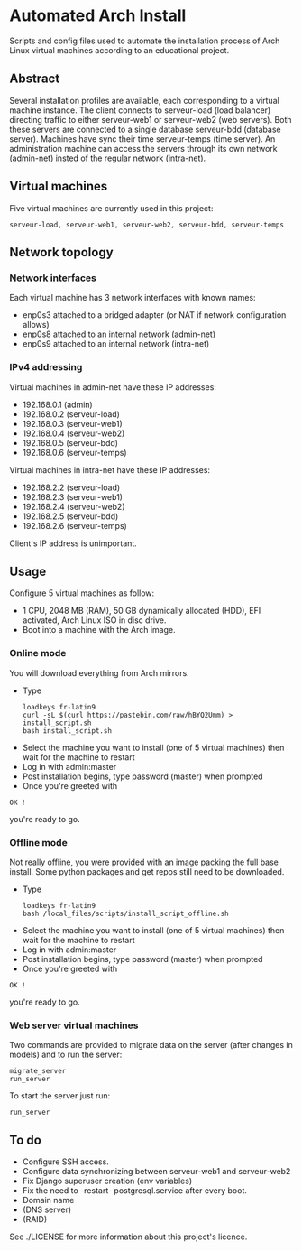# Automated Arch Install
Scripts and config files used to automate the installation process of Arch Linux virtual machines according to an educational project.
## Abstract
Several installation profiles are available, each corresponding to a virtual machine instance.
The client connects to serveur-load (load balancer) directing traffic to either serveur-web1 or serveur-web2 (web servers).
Both these servers are connected to a single database serveur-bdd (database server).
Machines have sync their time serveur-temps (time server).
An administration machine can access the servers through its own network (admin-net) insted of the regular network (intra-net).

## Virtual machines
Five virtual machines are currently used in this project:
```commandline
serveur-load, serveur-web1, serveur-web2, serveur-bdd, serveur-temps
```

## Network topology
### Network interfaces
Each virtual machine has 3 network interfaces with known names:
- enp0s3 attached to a bridged adapter (or NAT if network configuration allows)
- enp0s8 attached to an internal network (admin-net)
- enp0s9 attached to an internal network (intra-net)

### IPv4 addressing
Virtual machines in admin-net have these IP addresses:
- 192.168.0.1 (admin)
- 192.168.0.2 (serveur-load)
- 192.168.0.3 (serveur-web1)
- 192.168.0.4 (serveur-web2)
- 192.168.0.5 (serveur-bdd)
- 192.168.0.6 (serveur-temps)

Virtual machines in intra-net have these IP addresses:
- 192.168.2.2 (serveur-load)
- 192.168.2.3 (serveur-web1)
- 192.168.2.4 (serveur-web2)
- 192.168.2.5 (serveur-bdd)
- 192.168.2.6 (serveur-temps)

Client's IP address is unimportant.

## Usage

Configure 5 virtual machines as follow:
- 1 CPU, 2048 MB (RAM), 50 GB dynamically allocated (HDD), EFI activated, Arch Linux ISO in disc drive.
- Boot into a machine with the Arch image.

### Online mode
You will download everything from Arch mirrors.
- Type 
    ```commandline
    loadkeys fr-latin9
    curl -sL $(curl https://pastebin.com/raw/hBYQ2Umm) > install_script.sh
    bash install_script.sh
    ```
- Select the machine you want to install (one of 5 virtual machines) then wait for the machine to restart
- Log in with admin:master
- Post installation begins, type password (master) when prompted
- Once you're greeted with
```commandline
OK !
```
you're ready to go.

### Offline mode
Not really offline, you were provided with an image packing the full base install.
Some python packages and get repos still need to be downloaded.
- Type 
    ```commandline
    loadkeys fr-latin9
    bash /local_files/scripts/install_script_offline.sh
    ```
- Select the machine you want to install (one of 5 virtual machines) then wait for the machine to restart
- Log in with admin:master
- Post installation begins, type password (master) when prompted
- Once you're greeted with
```commandline
OK !
```
you're ready to go.

### Web server virtual machines
Two commands are provided to migrate data on the server (after changes in models) and to run the server:
```commandline
migrate_server
run_server
```
To start the server just run:
```commandline
run_server
```

## To do
- Configure SSH access.
- Configure data synchronizing between serveur-web1 and serveur-web2
- Fix Django superuser creation (env variables)
- Fix the need to -restart- postgresql.service after every boot.
- Domain name
- (DNS server)
- (RAID)

See ./LICENSE for more information about this project's licence.
